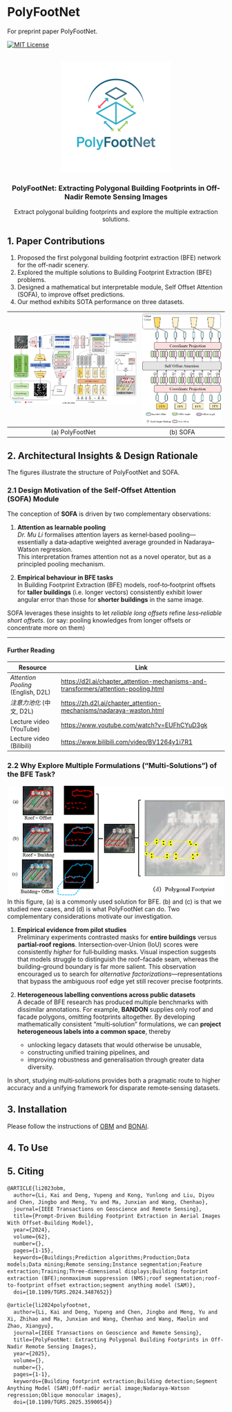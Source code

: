 # PolyFootNet
For preprint paper PolyFootNet. 
<a name="readme-top"></a>
<!--
*** Thanks for checking out the Best-README-Template. If you have a suggestion
*** that would make this better, please fork the repo and create a pull request
*** or simply open an issue with the tag "enhancement".
*** Don't forget to give the project a star!
*** Thanks again! Now go create something AMAZING! :D
-->


<!-- PROJECT SHIELDS -->
<!--
*** I'm using markdown "reference style" links for readability.
*** Reference links are enclosed in brackets [ ] instead of parentheses ( ).
*** See the bottom of this document for the declaration of the reference variables
*** for contributors-url, forks-url, etc. This is an optional, concise syntax you may use.
*** https://www.markdownguide.org/basic-syntax/#reference-style-links
-->
<!-- [![Contributors][contributors-shield]][contributors-url] -->

[![MIT License][license-shield]][license-url]



<!-- PROJECT LOGO -->
<br />
<div align="center">
  <a href="https://github.com">
    <img src="icons/icon_polyfootnet.png" alt="Logo" width="256" height="256">
  </a>

  <h3 align="center">PolyFootNet: Extracting Polygonal Building
Footprints in Off-Nadir Remote Sensing Images</h3>

  <p align="center">
    Extract polygonal building footprints and explore the multiple extraction solutions.
  </p>
</div>

## 1. Paper Contributions
1. Proposed the first polygonal building footprint extraction (BFE) network for the off-nadir scenery. 
2. Explored the multiple solutions to Building Footprint Extraction (BFE) problems. 
3. Designed a mathematical but interpretable module, Self Offset Attention (SOFA), to improve offset predictions. 
4. Our method exhibits SOTA performance on three datasets. 

<!-- [![Product Name Screen Shot][product-screenshot]](https://example.com) -->
| ![Product Name Screen Shot][PolyFootNet-screenshot] | ![Product Name Screen Shot][SOFA-screenshot] |
| :---: | :---: |
| (a) PolyFootNet| (b) SOFA |

## 2. Architectural Insights & Design Rationale
The figures illustrate the structure of PolyFootNet and SOFA. 

### 2.1 Design Motivation of the Self‑Offset Attention (SOFA) Module

The conception of **SOFA** is driven by two complementary observations:

1. **Attention as learnable pooling**  
   *Dr. Mu Li* formalises attention layers as kernel‑based pooling—essentially a data‑adaptive weighted average grounded in Nadaraya–Watson regression.  
   This interpretation frames attention not as a novel operator, but as a principled pooling mechanism.

2. **Empirical behaviour in BFE tasks**  
   In Building Footprint Extraction (BFE) models, roof‑to‑footprint offsets for **taller buildings** (i.e. longer vectors) consistently exhibit lower angular error than those for **shorter buildings** in the same image.
   
SOFA leverages these insights to let *reliable long offsets* refine *less‑reliable short offsets*. (or say: pooling knowledges from longer offsets or concentrate more on them)

---

#### Further Reading

| Resource | Link |
|----------|------|
| *Attention Pooling* (English, D2L) | <https://d2l.ai/chapter_attention-mechanisms-and-transformers/attention-pooling.html> |
| *注意力池化* (中文, D2L) | <https://zh.d2l.ai/chapter_attention-mechanisms/nadaraya-waston.html> |
| Lecture video (YouTube) | <https://www.youtube.com/watch?v=EUFhCYuD3gk> |
| Lecture video (Bilibili) | <https://www.bilibili.com/video/BV1264y1i7R1> |


### 2.2 Why Explore Multiple Formulations (“Multi‑Solutions”) of the BFE Task?
<div align="center">
  <img src="icons/multi.png" alt="intro" width="512" height="256">
</div>
In this figure, (a) is a commonly used solution for BFE. (b) and (c) is that we studied new cases, and (d) is what PolyFootNet can do. 
Two complementary considerations motivate our investigation.

1. **Empirical evidence from pilot studies**  
   Preliminary experiments contrasted masks for **entire buildings** versus **partial‑roof regions**. Intersection‑over‑Union (IoU) scores were consistently *higher* for full‑building masks. Visual inspection suggests that models struggle to distinguish the roof–facade seam, whereas the building–ground boundary is far more salient. This observation encouraged us to search for *alternative factorizations*—representations that bypass the ambiguous roof edge yet still recover precise footprints.

2. **Heterogeneous labelling conventions across public datasets**  
   A decade of BFE research has produced multiple benchmarks with dissimilar annotations. For example, **BANDON** supplies only roof and facade polygons, omitting footprints altogether. By developing mathematically consistent “multi‑solution” formulations, we can **project heterogeneous labels into a common space**, thereby  
   * unlocking legacy datasets that would otherwise be unusable,  
   * constructing unified training pipelines, and  
   * improving robustness and generalisation through greater data diversity.

In short, studying multi‑solutions provides both a pragmatic route to higher accuracy and a unifying framework for disparate remote‑sensing datasets.

## 3. Installation
Please follow the instructions of [OBM](https://github.com/likaiucas/OBM) and [BONAI](https://github.com/jwwangchn/BONAI). 

## 4. To Use

## 5. Citing
```
@ARTICLE{li2023obm,
  author={Li, Kai and Deng, Yupeng and Kong, Yunlong and Liu, Diyou and Chen, Jingbo and Meng, Yu and Ma, Junxian and Wang, Chenhao},
  journal={IEEE Transactions on Geoscience and Remote Sensing}, 
  title={Prompt-Driven Building Footprint Extraction in Aerial Images With Offset-Building Model}, 
  year={2024},
  volume={62},
  number={},
  pages={1-15},
  keywords={Buildings;Prediction algorithms;Production;Data models;Data mining;Remote sensing;Instance segmentation;Feature extraction;Training;Three-dimensional displays;Building footprint extraction (BFE);nonmaximum suppression (NMS);roof segmentation;roof-to-footprint offset extraction;segment anything model (SAM)},
  doi={10.1109/TGRS.2024.3487652}}
```

```
@article{li2024polyfootnet,
  author={Li, Kai and Deng, Yupeng and Chen, Jingbo and Meng, Yu and Xi, Zhihao and Ma, Junxian and Wang, Chenhao and Wang, Maolin and Zhao, Xiangyu},
  journal={IEEE Transactions on Geoscience and Remote Sensing}, 
  title={PolyFootNet: Extracting Polygonal Building Footprints in Off-Nadir Remote Sensing Images}, 
  year={2025},
  volume={},
  number={},
  pages={1-1},
  keywords={Building footprint extraction;Building detection;Segment Anything Model (SAM);Off-nadir aerial image;Nadaraya-Watson regression;Oblique monocular images},
  doi={10.1109/TGRS.2025.3590054}}
```

<!-- MARKDOWN LINKS & IMAGES -->
<!-- https://www.markdownguide.org/basic-syntax/#reference-style-links -->
[contributors-shield]: https://img.shields.io/github/contributors/othneildrew/Best-README-Template.svg?style=for-the-badge
[contributors-url]: https://github.com/
[forks-shield]: https://img.shields.io/github/forks/othneildrew/Best-README-Template.svg?style=for-the-badge
[forks-url]: https://github.com/network/members
[stars-shield]: https://img.shields.io/github/stars/othneildrew/Best-README-Template.svg?style=for-the-badge
[stars-url]: https://github.com/stargazers
[issues-shield]: https://img.shields.io/github/issues/othneildrew/Best-README-Template.svg?style=for-the-badge
[issues-url]: https://github.com/issues
[license-shield]: https://img.shields.io/github/license/othneildrew/Best-README-Template.svg?style=for-the-badge
[license-url]: ./LICENSE
[PolyFootNet-screenshot]: icons/PolyFootNet.png
[SOFA-screenshot]: icons/SOFA.png
[Next.js]: https://img.shields.io/badge/next.js-000000?style=for-the-badge&logo=nextdotjs&logoColor=white
[Next-url]: https://nextjs.org/
[React.js]: https://img.shields.io/badge/React-20232A?style=for-the-badge&logo=react&logoColor=61DAFB
[React-url]: https://reactjs.org/
[Vue.js]: https://img.shields.io/badge/Vue.js-35495E?style=for-the-badge&logo=vuedotjs&logoColor=4FC08D
[Vue-url]: https://vuejs.org/
[Angular.io]: https://img.shields.io/badge/Angular-DD0031?style=for-the-badge&logo=angular&logoColor=white
[Angular-url]: https://angular.io/
[Svelte.dev]: https://img.shields.io/badge/Svelte-4A4A55?style=for-the-badge&logo=svelte&logoColor=FF3E00
[Svelte-url]: https://svelte.dev/
[Laravel.com]: https://img.shields.io/badge/Laravel-FF2D20?style=for-the-badge&logo=laravel&logoColor=white
[Laravel-url]: https://laravel.com
[Bootstrap.com]: https://img.shields.io/badge/Bootstrap-563D7C?style=for-the-badge&logo=bootstrap&logoColor=white
[Bootstrap-url]: https://getbootstrap.com
[JQuery.com]: https://img.shields.io/badge/jQuery-0769AD?style=for-the-badge&logo=jquery&logoColor=white
[JQuery-url]: https://jquery.com 

[Huizhou]: https://portland-my.sharepoint.com/:f:/g/personal/kaili37-c_my_cityu_edu_hk/Ep2EnO01ZghPuebKASl5h60BUjbBvrbiSHKoSiwfIBYBNg?e=7hdlzQ

[OBMweight]: https://1drv.ms/u/c/4714078bb90d0216/EbVLDOlRwlZHr5h60nC3HuoBk1QrRFc6QqY_oXPCz-_3nA?e=Xbe1Qc
[pytorch.org]: https://pytorch.org
[MMDetection.git]: https://github.com/open-mmlab/mmdetection
[pytorch]: https://pytorch.org
[MMDetection]: https://github.com/open-mmlab/mmdetection
[BONAI.git]: https://github.com/jwwangchn/BONAI
[BONAI]: https://github.com/jwwangchn/BONAI
[SAM]: https://github.com/facebookresearch/segment-anything
